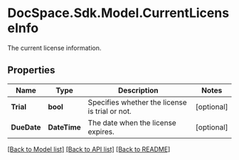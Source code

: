 # DocSpace.Sdk.Model.CurrentLicenseInfo
The current license information.

## Properties

Name | Type | Description | Notes
------------ | ------------- | ------------- | -------------
**Trial** | **bool** | Specifies whether the license is trial or not. | [optional] 
**DueDate** | **DateTime** | The date when the license expires. | [optional] 

[[Back to Model list]](../README.md#documentation-for-models) [[Back to API list]](../README.md#documentation-for-api-endpoints) [[Back to README]](../README.md)

